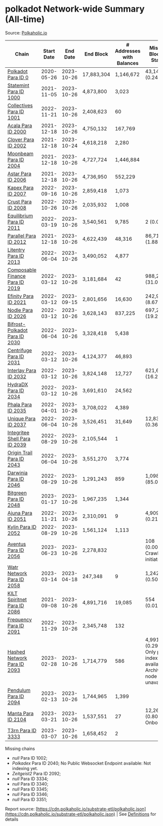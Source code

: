 # polkadot Network-wide Summary (All-time)

Source: [Polkaholic.io](https://polkaholic.io)


| Chain            | Start Date | End Date | End Block | # Addresses with Balances | Missing Blocks / Status |
| ---------------- | ---------- | ---------| --------- | ------------------------- | ----------------------- |
| [Polkadot Para ID 0](/polkadot/0-polkadot) | 2020-05-26 | 2023-10-26 | 17,883,304 |  1,146,672 | 43,144 (0.24%)  |
| [Statemint Para ID 1000](/polkadot/1000-statemint) | 2021-11-05 | 2023-10-26 | 4,873,800 |  3,023 |    |
| [Collectives Para ID 1001](/polkadot/1001-collectives) | 2022-11-21 | 2023-10-26 | 2,408,623 |  60 |    |
| [Acala Para ID 2000](/polkadot/2000-acala) | 2021-12-18 | 2023-10-26 | 4,750,132 |  167,769 |    |
| [Clover Para ID 2002](/polkadot/2002-clover) | 2021-12-18 | 2023-10-24 | 4,618,218 |  2,280 |    |
| [Moonbeam Para ID 2004](/polkadot/2004-moonbeam) | 2021-12-18 | 2023-10-26 | 4,727,724 |  1,446,884 |    |
| [Astar Para ID 2006](/polkadot/2006-astar) | 2021-12-18 | 2023-10-26 | 4,736,950 |  552,229 |    |
| [Kapex Para ID 2007](/polkadot/2007-kapex) | 2022-09-16 | 2023-10-26 | 2,859,418 |  1,073 |    |
| [Crust Para ID 2008](/polkadot/2008-crust) | 2022-10-26 | 2023-10-26 | 2,035,932 |  1,008 |    |
| [Equilibrium Para ID 2011](/polkadot/2011-equilibrium) | 2022-03-19 | 2023-10-26 | 3,540,561 |  9,785 | 2 (0.00%)  |
| [Parallel Para ID 2012](/polkadot/2012-parallel) | 2021-12-18 | 2023-10-26 | 4,622,439 |  48,316 | 86,711 (1.88%)  |
| [Litentry Para ID 2013](/polkadot/2013-litentry) | 2022-06-04 | 2023-10-26 | 3,490,052 |  4,877 |    |
| [Composable Finance Para ID 2019](/polkadot/2019-composable) | 2022-03-12 | 2023-10-26 | 3,181,684 |  42 | 988,228 (31.06%)  |
| [Efinity Para ID 2021](/polkadot/2021-efinity) | 2022-03-12 | 2023-09-15 | 2,801,656 |  16,630 | 242,949 (8.67%)  |
| [Nodle Para ID 2026](/polkadot/2026-nodle) | 2022-03-12 | 2023-10-26 | 3,628,143 |  837,225 | 697,249 (19.22%)  |
| [Bifrost-Polkadot Para ID 2030](/polkadot/2030-bifrost-dot) | 2022-06-04 | 2023-10-26 | 3,328,418 |  5,438 |    |
| [Centrifuge Para ID 2031](/polkadot/2031-centrifuge) | 2022-03-12 | 2023-10-26 | 4,124,377 |  46,893 |    |
| [Interlay Para ID 2032](/polkadot/2032-interlay) | 2022-03-12 | 2023-10-26 | 3,824,148 |  12,727 | 621,626 (16.26%)  |
| [HydraDX Para ID 2034](/polkadot/2034-hydradx) | 2022-03-12 | 2023-10-26 | 3,691,610 |  24,562 |    |
| [Phala Para ID 2035](/polkadot/2035-phala) | 2022-04-01 | 2023-10-26 | 3,708,022 |  4,389 |    |
| [Unique Para ID 2037](/polkadot/2037-unique) | 2022-06-04 | 2023-10-26 | 3,526,451 |  31,649 | 12,839 (0.36%)  |
| [Integritee Shell Para ID 2039](/polkadot/2039-integritee-shell) | 2022-08-29 | 2023-10-26 | 2,105,544 |  1 |    |
| [Origin Trail Para ID 2043](/polkadot/2043-origintrail) | 2022-06-04 | 2023-10-26 | 3,551,270 |  3,774 |    |
| [Darwinia Para ID 2046](/polkadot/2046-darwinia) | 2022-08-29 | 2023-10-26 | 1,291,243 |  859 | 1,098,047 (85.04%)  |
| [Bitgreen Para ID 2048](/polkadot/2048-bitgreen) | 2023-01-17 | 2023-10-26 | 1,967,235 |  1,344 |    |
| [Ajuna Para ID 2051](/polkadot/2051-ajuna) | 2022-11-21 | 2023-10-26 | 2,310,091 |  9 | 4,909 (0.21%)  |
| [Kylin Para ID 2052](/polkadot/2052-kylin) | 2022-08-29 | 2023-10-26 | 1,561,124 |  1,113 |    |
| [Aventus Para ID 2056](/polkadot/2056-aventus) | 2023-06-23 | 2023-10-26 | 2,278,832 |   | 108 (0.00%) Crawling initiated |
| [Watr Network Para ID 2058](/polkadot/2058-watr) | 2023-03-14 | 2023-04-18 | 247,348 |  9 | 1,242 (0.50%)  |
| [KILT Spiritnet Para ID 2086](/polkadot/2086-kilt) | 2021-09-08 | 2023-10-26 | 4,891,716 |  19,085 | 554 (0.01%)  |
| [Frequency Para ID 2091](/polkadot/2091-frequency) | 2022-11-29 | 2023-10-26 | 2,345,748 |  132 |    |
| [Hashed Network Para ID 2093](/polkadot/2093-hashed) | 2023-02-28 | 2023-10-26 | 1,714,779 |  586 | 4,991 (0.29%) Only partial index available: Archive node unavailable |
| [Pendulum Para ID 2094](/polkadot/2094-pendulum) | 2023-02-13 | 2023-10-26 | 1,744,965 |  1,399 |    |
| [Manta Para ID 2104](/polkadot/2104-manta) | 2023-03-21 | 2023-10-26 | 1,537,551 |  27 | 12,262 (0.80%) Onboarding |
| [T3rn Para ID 3333](/polkadot/3333-t3rn) | 2023-03-07 | 2023-10-26 | 1,658,452 |  2 |    |

Missing chains


* *null* Para ID 1002; 
* *Polkadex* Para ID 2040; No Public Websocket Endpoint available: Not indexing yet.
* *Zeitgeist2* Para ID 2092; 
* *null* Para ID 3334; 
* *null* Para ID 3340; 
* *null* Para ID 3345; 
* *null* Para ID 3346; 
* *null* Para ID 3351; 

Report source: [https://cdn.polkaholic.io/substrate-etl/polkaholic.json](https://cdn.polkaholic.io/substrate-etl/polkaholic.json) | See [Definitions](/DEFINITIONS.md) for details
